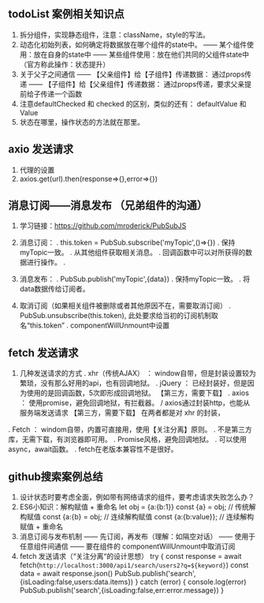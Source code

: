## todoList 案例相关知识点
1. 拆分组件，实现静态组件，注意：className，style的写法。
2. 动态化初始列表，如何确定将数据放在哪个组件的state中。
   —— 某个组件使用：放在自身的state中
   —— 某些组件使用：放在他们共同的父组件state中（官方称此操作：状态提升）
3. 关于父子之间通信
   —— 【父亲组件】给【子组件】传递数据： 通过props传递
   —— 【子组件】给【父亲组件】传递数据： 通过props传递，要求父亲提前给子传递一个函数
4. 注意defaultChecked 和 checked 的区别，类似的还有： defaultValue 和 Value
5. 状态在哪里，操作状态的方法就在那里。


## axio 发送请求
1. 代理的设置
2. axios.get(url).then(response=>{},error=>{})


## 消息订阅——消息发布 （兄弟组件的沟通）

1. 学习链接：https://github.com/mroderick/PubSubJS

2. 消息订阅：
 . this.token = PubSub.subscribe('myTopic',()=>{}) 
 . 保持myTopic一致。
 . 从其他组件获取相关消息。
 . 回调函数中可以对所获得的数据进行操作。
 . 
3. 消息发布：
 . PubSub.publish('myTopic',{data})
 . 保持myTopic一致。
 . 将data数据传给订阅者。

4. 取消订阅（如果相关组件被删除或者其他原因不在，需要取消订阅）
 . PubSub.unsubscribe(this.token), 此处要求给当初的订阅机制取名“this.token”
 . componentWillUnmount中设置


## fetch 发送请求
1. 几种发送请求的方式
 . xhr（传统AJAX） ： window自带，但是封装设置较为繁琐，没有那么好用的api，也有回调地狱。
   . jQuery       ： 已经封装好，但是因为使用的是回调函数，5次即形成回调地狱。                       【第三方，需要下载】
   . axios        ： 使用promise，避免回调地狱，有拦截器。 / axios通过封装http，也能从服务端发送请求           【第三方，需要下载】
   在两者都是对 xhr 的封装，

 . Fetch     ： windom自带，内置可直接用，使用【关注分离】原则。
   . 不是第三方库，无需下载，有浏览器即可用。
   . Promise风格，避免回调地狱。
   . 可以使用async，await函数。
   . fetch在老版本兼容性不是很好。


## github搜索案例总结
1. 设计状态时要考虑全面，例如带有网络请求的组件，要考虑请求失败怎么办？
2. ES6小知识：解构赋值 + 重命名
   let obj = {a:{b:1}}
   const {a} = obj;      // 传统解构赋值
   const {a:{b} = obj;   // 连续解构赋值
   const {a:{b:value}};  // 连续解构赋值 + 重命名
3. 消息订阅与发布机制
   —— 先订阅，再发布（理解：如隔空对话）
   —— 使用于任意组件间通信
   —— 要在组件的 componentWillUnmount中取消订阅
4. fetch 发送请求（“关注分离“的设计思想）
    try {
        const response = await fetch(`http://localhost:3000/api1/search/users2?q=${keyword}`)
        const data = await response.json()
        PubSub.publish('search',{isLoading:false,users:data.items})
      } catch (error) {
        console.log(error)
        PubSub.publish('search',{isLoading:false,err:error.message})
      }